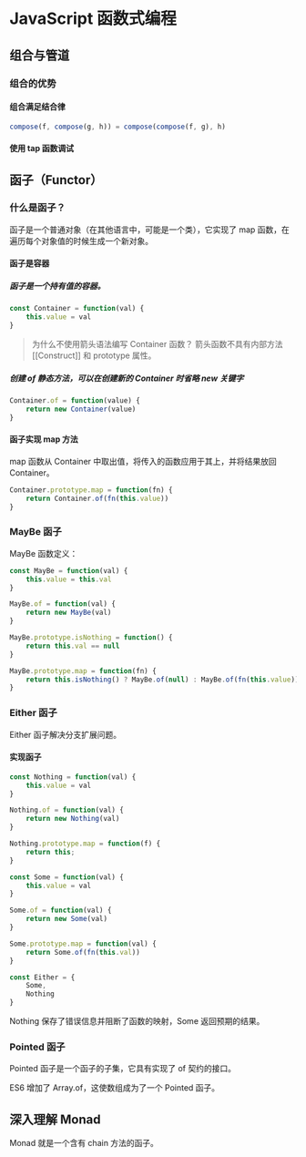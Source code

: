 # JavaScript 函数式编程

## 组合与管道

### 组合的优势

#### 组合满足结合律

```javascript
compose(f, compose(g, h)) = compose(compose(f, g), h)
```

#### 使用 tap 函数调试



## 函子（Functor）

### 什么是函子？

函子是一个普通对象（在其他语言中，可能是一个类），它实现了 map 函数，在遍历每个对象值的时候生成一个新对象。

#### 函子是容器

##### 函子是一个持有值的容器。

```javascript
const Container = function(val) {
    this.value = val
}
```

> 为什么不使用箭头语法编写 Container 函数？
> 箭头函数不具有内部方法 [[Construct]] 和 prototype 属性。

##### 创建 of 静态方法，可以在创建新的 Container 时省略 new 关键字

```javascript
Container.of = function(value) {
    return new Container(value)
}
```

#### 函子实现 map 方法

map 函数从 Container 中取出值，将传入的函数应用于其上，并将结果放回 Container。

```javascript
Container.prototype.map = function(fn) {
    return Container.of(fn(this.value))
}
```

### MayBe 函子

MayBe 函数定义：

```javascript
const MayBe = function(val) {
    this.value = this.val
}

MayBe.of = function(val) {
    return new MayBe(val)
}

MayBe.prototype.isNothing = function() {
    return this.val == null
}

MayBe.prototype.map = function(fn) {
    return this.isNothing() ? MayBe.of(null) : MayBe.of(fn(this.value))
}
```

### Either 函子

Either 函子解决分支扩展问题。

#### 实现函子

```javascript
const Nothing = function(val) {
    this.value = val
}

Nothing.of = function(val) {
    return new Nothing(val)
}

Nothing.prototype.map = function(f) {
    return this;
}

const Some = function(val) {
    this.value = val
}

Some.of = function(val) {
    return new Some(val)
}

Some.prototype.map = function(val) {
    return Some.of(fn(this.val))
}

const Either = {
    Some,
    Nothing
}
```

Nothing 保存了错误信息并阻断了函数的映射，Some 返回预期的结果。

### Pointed 函子

Pointed 函子是一个函子的子集，它具有实现了 of 契约的接口。

ES6 增加了 Array.of，这使数组成为了一个 Pointed 函子。

## 深入理解 Monad

Monad 就是一个含有 chain 方法的函子。
